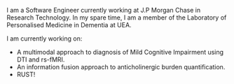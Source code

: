 I am a Software Engineer currently working at J.P Morgan Chase in Research Technology. In my spare time, I am a member of the Laboratory of Personalised Medicine in Dementia at UEA.

I am currently working on:
  - A multimodal approach to diagnosis of Mild Cognitive Impairment using DTI and rs-fMRI.
  - An information fusion approach to anticholinergic burden quantification.
  - RUST!
